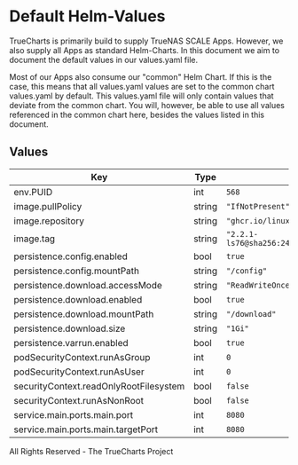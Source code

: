 # Default Helm-Values

TrueCharts is primarily build to supply TrueNAS SCALE Apps.
However, we also supply all Apps as standard Helm-Charts. In this document we aim to document the default values in our values.yaml file.

Most of our Apps also consume our "common" Helm Chart.
If this is the case, this means that all values.yaml values are set to the common chart values.yaml by default. This values.yaml file will only contain values that deviate from the common chart.
You will, however, be able to use all values referenced in the common chart here, besides the values listed in this document.

## Values

| Key | Type | Default | Description |
|-----|------|---------|-------------|
| env.PUID | int | `568` |  |
| image.pullPolicy | string | `"IfNotPresent"` |  |
| image.repository | string | `"ghcr.io/linuxserver/davos"` |  |
| image.tag | string | `"2.2.1-ls76@sha256:24ba55aeaa4f86a76dc2664e1bb090f315279ec84e1e603e24713cfe0538d890"` |  |
| persistence.config.enabled | bool | `true` |  |
| persistence.config.mountPath | string | `"/config"` |  |
| persistence.download.accessMode | string | `"ReadWriteOnce"` |  |
| persistence.download.enabled | bool | `true` |  |
| persistence.download.mountPath | string | `"/download"` |  |
| persistence.download.size | string | `"1Gi"` |  |
| persistence.varrun.enabled | bool | `true` |  |
| podSecurityContext.runAsGroup | int | `0` |  |
| podSecurityContext.runAsUser | int | `0` |  |
| securityContext.readOnlyRootFilesystem | bool | `false` |  |
| securityContext.runAsNonRoot | bool | `false` |  |
| service.main.ports.main.port | int | `8080` |  |
| service.main.ports.main.targetPort | int | `8080` |  |

All Rights Reserved - The TrueCharts Project
